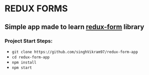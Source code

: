 # REDUX FORMS

## Simple app made to learn [redux-form](https://redux-form.com/8.3.0/) library

### Project Start Steps:

- `git clone https://github.com/singhVikram97/redux-form-app`
- `cd redux-form-app`
- `npm install`
- `npm start`
